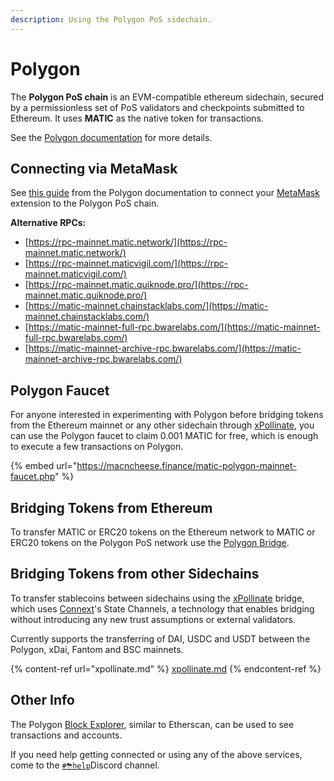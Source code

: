 ```yaml
---
description: Using the Polygon PoS sidechain.
---
```


# Polygon

The **Polygon PoS chain** is an EVM-compatible ethereum sidechain, secured by a permissionless set of PoS validators and checkpoints submitted to Ethereum. It uses **MATIC** as the native token for transactions.

See the [Polygon documentation](https://www.xdaichain.com/) for more details.

## Connecting via MetaMask

See [this guide](https://docs.matic.network/docs/develop/metamask/config-polygon-on-metamask/) from the Polygon documentation to connect your [MetaMask](https://metamask.io/) extension to the Polygon PoS chain.

**Alternative RPCs:**

* &#x20;[https://rpc-mainnet.matic.network/](https://rpc-mainnet.matic.network/)
* [https://rpc-mainnet.maticvigil.com/](https://rpc-mainnet.maticvigil.com/)
* [https://rpc-mainnet.matic.quiknode.pro/](https://rpc-mainnet.matic.quiknode.pro/)
* [https://matic-mainnet.chainstacklabs.com/](https://matic-mainnet.chainstacklabs.com/)
* [https://matic-mainnet-full-rpc.bwarelabs.com/](https://matic-mainnet-full-rpc.bwarelabs.com/)
* [https://matic-mainnet-archive-rpc.bwarelabs.com/](https://matic-mainnet-archive-rpc.bwarelabs.com/)

## Polygon Faucet

For anyone interested in experimenting with Polygon before bridging tokens from the Ethereum mainnet or any other sidechain through [xPollinate](https://xpollinate.io/), you can use the Polygon faucet to claim 0.001 MATIC for free, which is enough to execute a few transactions on Polygon.

{% embed url="https://macncheese.finance/matic-polygon-mainnet-faucet.php" %}

## Bridging Tokens from Ethereum

To transfer MATIC or ERC20 tokens on the Ethereum network to MATIC or ERC20 tokens on the Polygon PoS network use the [Polygon Bridge](https://wallet.matic.network/bridge).

## Bridging Tokens from other Sidechains

To transfer stablecoins between sidechains using the [xPollinate](https://xpollinate.io/) bridge, which uses [Connext](https://connext.network)'s State Channels, a technology that enables bridging without introducing any new trust assumptions or external validators.

Currently supports the transferring of DAI, USDC and USDT between the Polygon, xDai, Fantom and BSC mainnets.

{% content-ref url="xpollinate.md" %}
[xpollinate.md](xpollinate.md)
{% endcontent-ref %}

## Other Info

The Polygon [Block Explorer](https://polygonscan.com/), similar to Etherscan, can be used to see transactions and accounts.

If you need help getting connected or using any of the above services, come to the [`#⛈help`](https://discord.gg/SRYMKh3C4W)Discord channel.
